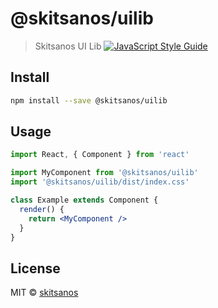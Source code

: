 # @skitsanos/uilib

> Skitsanos UI Lib
[![JavaScript Style Guide](https://img.shields.io/badge/code_style-standard-brightgreen.svg)](https://standardjs.com)

## Install

```bash
npm install --save @skitsanos/uilib
```

## Usage

```jsx
import React, { Component } from 'react'

import MyComponent from '@skitsanos/uilib'
import '@skitsanos/uilib/dist/index.css'

class Example extends Component {
  render() {
    return <MyComponent />
  }
}
```

## License

MIT © [skitsanos](https://github.com/skitsanos)

